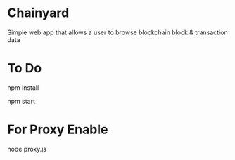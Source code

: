 # Chainyard
Simple web app that allows a user to browse blockchain block &amp; transaction data

# To Do 
npm install

npm start


# For Proxy Enable
node proxy.js 
